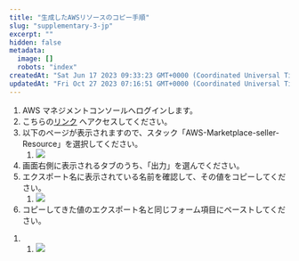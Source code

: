 ```yaml
---
title: "生成したAWSリソースのコピー手順"
slug: "supplementary-3-jp"
excerpt: ""
hidden: false
metadata: 
  image: []
  robots: "index"
createdAt: "Sat Jun 17 2023 09:33:23 GMT+0000 (Coordinated Universal Time)"
updatedAt: "Fri Oct 27 2023 07:16:51 GMT+0000 (Coordinated Universal Time)"
---
```

1. AWS マネジメントコンソールへログインします。
2. こちらの<a href="https://us-east-1.console.aws.amazon.com/cloudformation/home?region=us-east-1#/stacks?filteringText=&filteringStatus=active&viewNested=true" target="_blank">リンク</a> へアクセスしてください。
3. 以下のページが表示されますので、スタック「AWS-Marketplace-seller-Resource」を選択してください。
   1. ![](https://files.readme.io/150402b-_2023-06-21_14.29.13.png)
4. 画面右側に表示されるタブのうち、「出力」を選んでください。
5. エクスポート名に表示されている名前を確認して、その値をコピーしてください。
   1. ![](https://files.readme.io/8220a96-_2023-06-21_14.30.45.png)
6. コピーしてきた値のエクスポート名と同じフォーム項目にペーストしてください。

<!---->

1. 1. ![](https://files.readme.io/6b773ec-_2023-06-21_14.49.08.png)
